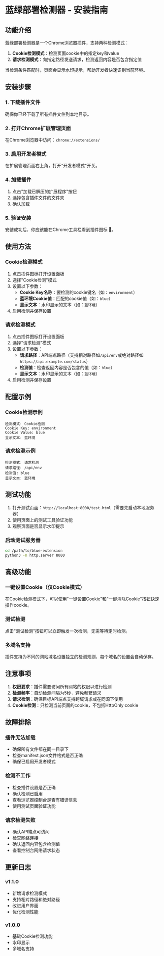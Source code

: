# 蓝绿部署检测器 - 安装指南

## 功能介绍

蓝绿部署检测器是一个Chrome浏览器插件，支持两种检测模式：

1. **Cookie检测模式**：检测页面cookie中的指定key和value
2. **请求检测模式**：向指定路径发送请求，检测返回内容是否包含指定值

当检测条件匹配时，页面会显示水印提示，帮助开发者快速识别当前环境。

## 安装步骤

### 1. 下载插件文件
确保你已经下载了所有插件文件到本地目录。

### 2. 打开Chrome扩展管理页面
在Chrome浏览器中访问：`chrome://extensions/`

### 3. 启用开发者模式
在扩展管理页面右上角，打开"开发者模式"开关。

### 4. 加载插件
1. 点击"加载已解压的扩展程序"按钮
2. 选择包含插件文件的文件夹
3. 确认加载

### 5. 验证安装
安装成功后，你应该能在Chrome工具栏看到插件图标 🔵。

## 使用方法

### Cookie检测模式

1. 点击插件图标打开设置面板
2. 选择"Cookie检测"模式
3. 设置以下参数：
   - **Cookie Key名称**：要检测的cookie键名（如：`environment`）
   - **蓝环境Cookie值**：匹配的cookie值（如：`blue`）
   - **显示文本**：水印显示的文本（如：`蓝环境`）
4. 启用检测并保存设置

### 请求检测模式

1. 点击插件图标打开设置面板
2. 选择"请求检测"模式
3. 设置以下参数：
   - **请求路径**：API端点路径（支持相对路径如`/api/env`或绝对路径如`https://api.example.com/status`）
   - **检测值**：检查返回内容是否包含的值（如：`blue`）
   - **显示文本**：水印显示的文本（如：`蓝环境`）
4. 启用检测并保存设置

## 配置示例

### Cookie检测示例
```
检测模式: Cookie检测
Cookie Key: environment
Cookie Value: blue
显示文本: 蓝环境
```

### 请求检测示例
```
检测模式: 请求检测
请求路径: /api/env
检测值: blue
显示文本: 蓝环境
```

## 测试功能

1. 打开测试页面：`http://localhost:8000/test.html`（需要先启动本地服务器）
2. 使用页面上的测试工具验证功能
3. 观察页面是否显示水印提示

### 启动测试服务器
```bash
cd /path/to/blue-extension
python3 -m http.server 8000
```

## 高级功能

### 一键设置Cookie（仅Cookie模式）
在Cookie检测模式下，可以使用"一键设置Cookie"和"一键清除Cookie"按钮快速操作cookie。

### 测试检测
点击"测试检测"按钮可以立即触发一次检测，无需等待定时检测。

### 多域名支持
插件支持为不同的网站域名设置独立的检测规则，每个域名的设置会自动保存。

## 注意事项

1. **权限要求**：插件需要访问所有网站的权限以进行检测
2. **检测频率**：自动检测间隔为5秒，避免频繁请求
3. **请求检测**：确保目标API端点支持跨域请求或在同源下使用
4. **Cookie检测**：只检测当前页面的cookie，不包括HttpOnly cookie

## 故障排除

### 插件无法加载
- 确保所有文件都在同一目录下
- 检查manifest.json文件格式是否正确
- 确保已启用开发者模式

### 检测不工作
- 检查插件设置是否正确
- 确认检测已启用
- 查看浏览器控制台是否有错误信息
- 使用测试页面验证功能

### 请求检测失败
- 确认API端点可访问
- 检查网络连接
- 确认返回内容包含检测值
- 查看控制台网络请求状态

## 更新日志

### v1.1.0
- 新增请求检测模式
- 支持相对路径和绝对路径
- 改进用户界面
- 优化检测性能

### v1.0.0
- 基础Cookie检测功能
- 水印显示
- 多域名支持